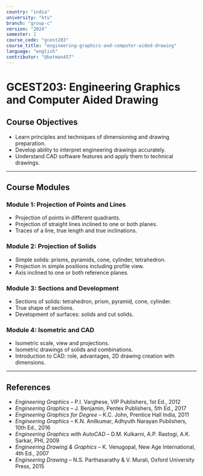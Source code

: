 ```yaml
---
country: "india"
university: "ktu"
branch: "group-c"
version: "2024"
semester: 2
course_code: "gcest203"
course_title: "engineering-graphics-and-computer-aided-drawing"
language: "english"
contributor: "@batman457"
---
```


# GCEST203: Engineering Graphics and Computer Aided Drawing

## Course Objectives

- Learn principles and techniques of dimensioning and drawing preparation.
- Develop ability to interpret engineering drawings accurately.
- Understand CAD software features and apply them to technical drawings.

---

## Course Modules

### Module 1: Projection of Points and Lines

- Projection of points in different quadrants.
- Projection of straight lines inclined to one or both planes.
- Traces of a line, true length and true inclinations.

### Module 2: Projection of Solids

- Simple solids: prisms, pyramids, cone, cylinder, tetrahedron.
- Projection in simple positions including profile view.
- Axis inclined to one or both reference planes.

### Module 3: Sections and Development

- Sections of solids: tetrahedron, prism, pyramid, cone, cylinder.
- True shape of sections.
- Development of surfaces: solids and cut solids.

### Module 4: Isometric and CAD

- Isometric scale, view and projections.
- Isometric drawings of solids and combinations.
- Introduction to CAD: role, advantages, 2D drawing creation with dimensions.

---

## References

- *Engineering Graphics* – P.I. Varghese, VIP Publishers, 1st Ed., 2012  
- *Engineering Graphics* – J. Benjamin, Pentex Publishers, 5th Ed., 2017  
- *Engineering Graphics for Degree* – K.C. John, Prentice Hall India, 2011  
- *Engineering Graphics* – K.N. Anilkumar, Adhyuth Narayan Publishers, 10th Ed., 2016  
- *Engineering Graphics with AutoCAD* – D.M. Kulkarni, A.P. Rastogi, A.K. Sarkar, PHI, 2009  
- *Engineering Drawing & Graphics* – K. Venugopal, New Age International, 4th Ed., 2007  
- *Engineering Drawing* – N.S. Parthasarathy & V. Murali, Oxford University Press, 2015  
